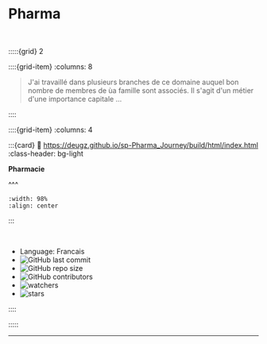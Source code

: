 # Pharma

<br>

:::::{grid} 2

::::{grid-item}
:columns: 8

> J'ai travaillé dans plusieurs branches de ce domaine auquel bon nombre de membres de ùa famille sont associés. Il s'agit d'un métier d'une importance capitale ...  

::::

::::{grid-item}
:columns: 4

:::{card}
:link: https://deugz.github.io/sp-Pharma_Journey/build/html/index.html
:class-header: bg-light   

**Pharmacie**

^^^   
   
```{image} ../../../_static/Logo/Caducée_lauriers_Couleur.svg
:width: 98%
:align: center

```
    
:::

<br>

<div id="colour">

- Language: Francais
- ![GitHub last commit](https://img.shields.io/github/last-commit/Deugz/sp-Pharma_Journey?color=green&style=plastic) 
- ![GitHub repo size](https://img.shields.io/github/repo-size/Deugz/sp-Pharma_Journey?color=yellow&style=plastic) 
- ![GitHub contributors](https://img.shields.io/github/contributors/Deugz/sp-Pharma_Journey?color=red&style=plastic) 
- ![watchers](https://img.shields.io/github/watchers/Deugz/sp-Pharma_Journey?style=social) 
- ![stars](https://img.shields.io/github/stars/Deugz/sp-Pharma_Journey?style=social)

 
</div>


::::

:::::

***

<br>
